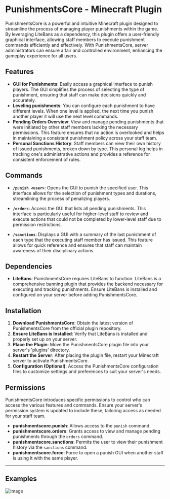 # PunishmentsCore - Minecraft Plugin

PunishmentsCore is a powerful and intuitive Minecraft plugin designed to streamline the process of managing player punishments within the game. By leveraging LiteBans as a dependency, this plugin offers a user-friendly graphical interface, allowing staff members to execute punishment commands efficiently and effectively. With PunishmentsCore, server administrators can ensure a fair and controlled environment, enhancing the gameplay experience for all users.

## Features

- **GUI for Punishments**: Easily access a graphical interface to punish players. The GUI simplifies the process of selecting the type of punishment, ensuring that staff can make decisions quickly and accurately.
- **Leveling punishments**: You can configure each punishment to have different levels. When one level is applied, the next time you punish another player it will use the next level commands.
- **Pending Orders Overview**: View and manage pending punishments that were initiated by other staff members lacking the necessary permissions. This feature ensures that no action is overlooked and helps in maintaining a consistent punishment policy across your staff team.
- **Personal Sanctions History**: Staff members can view their own history of issued punishments, broken down by type. This personal log helps in tracking one's administrative actions and provides a reference for consistent enforcement of rules.

## Commands

- **`/punish <user>`**: Opens the GUI to punish the specified user. This interface allows for the selection of punishment types and durations, streamlining the process of penalizing players.

- **`/orders`**: Access the GUI that lists all pending punishments. This interface is particularly useful for higher-level staff to review and execute actions that could not be completed by lower-level staff due to permission restrictions.

- **`/sanctions`**: Displays a GUI with a summary of the last punishment of each type that the executing staff member has issued. This feature allows for quick reference and ensures that staff can maintain awareness of their disciplinary actions.

## Dependencies

- **LiteBans**: PunishmentsCore requires LiteBans to function. LiteBans is a comprehensive banning plugin that provides the backend necessary for executing and tracking punishments. Ensure LiteBans is installed and configured on your server before adding PunishmentsCore.

## Installation

1. **Download PunishmentsCore**: Obtain the latest version of PunishmentsCore from the official plugin repository.
2. **Ensure LiteBans is Installed**: Verify that LiteBans is installed and properly set up on your server.
3. **Place the Plugin**: Move the PunishmentsCore plugin file into your server's 'plugins' directory.
4. **Restart the Server**: After placing the plugin file, restart your Minecraft server to activate PunishmentsCore.
5. **Configuration (Optional)**: Access the PunishmentsCore configuration files to customize settings and preferences to suit your server's needs.

## Permissions

PunishmentsCore introduces specific permissions to control who can access the various features and commands. Ensure your server's permission system is updated to include these, tailoring access as needed for your staff team.

- **punishmentscore.punish**: Allows access to the `punish` command.
- **punishmentscore.orders**: Grants access to view and manage pending punishments through the `orders` command.
- **punishmentscore.sanctions**: Permits the user to view their punishment history via the `sanctions` command.
- **punishmentscore.force**: Force to open a punish GUI when another staff is using it with the same player.

---
## Examples
![image](https://github.com/Ivanlpc/PunishmentsCore/assets/100932340/3d97bfc4-3c19-4948-b073-e6997747109f)
